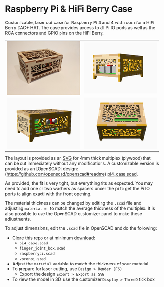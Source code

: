 # Raspberry Pi & HiFi Berry Case
Customizable, laser cut case for Raspberry Pi 3 and 4 with room for a HiFi Berry DAC+ HAT. The case provides access to all Pi IO ports as well as the RCA connectors and GPIO pins on the HiFi Berry.

| | |
|-|-|
|<img width="350" src="./pi_4_back.jpg">|<img width="350" src="./pi4_case_front.png">|
|<img width="350" src="./pi4_case_back.png">|<img width="350" src="./pi4_case_top.png">|

The layout is provided as an [SVG](./pi4_case.svg) for 4mm thick multiplex (plywood) that can be cut immediately without any modifications. A customizable version is provided as an [OpenSCAD] design: (https://github.com/openscad/openscad#readme) [pi4_case.scad](./pi4_case.svg).  

As provided, the fit is very tight, but everything fits as expected. You may need to add one or two washers as spacers under the pi to get the Pi IO ports to align exactl with the front opening.

The material thickness can be changed by editing the `.scad` file and adjusting `material = ` to match the average thickness of the multiplex. It is also possible to use the OpenSCAD customizer panel to make these adjustments.

To adjust dimensions, edit the `.scad` file in OpenSCAD and do the following:
* Clone this repo or at minimum download:
  * `pi4_case.scad`
  * `finger_joint_box.scad`
  * `raspberrypi.scad`
  * `voronoi.scad`
* Adjust the `material` variable to match the thickness of your material
* To prepare for laser cutting, use `Design > Render (F6)`
  * Export the design `Export > Export as SVG`
* To view the model in 3D, use the customizer `Display > ThreeD` tick box
